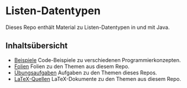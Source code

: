# Listen-Datentypen

Dieses Repo enthält Material zu Listen-Datentypen in und mit Java.

## Inhaltsübersicht

* [Beispiele](examples/README.md)
  Code-Beispiele zu verschiedenen Programmierkonzepten.
* [Folien](slides/README.md)
  Folien zu den Themen aus diesem Repo.
* [Übungsaufgaben](exercises/README.md)
  Aufgaben zu den Themen dieses Repos.
* [LaTeX-Quellen](texdocs/README.md)
  LaTeX-Dokumente zu den Themen aus diesem Repo.
